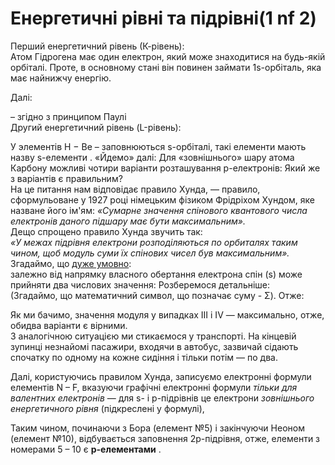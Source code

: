 # Енергетичні рівні та підрівні(1 nf 2)
Перший енергетичний рівень (К-рівень):      
Атом Гідрогена має один електрон, який може знаходитися на будь-якій орбіталі. Проте, в основному стані він повинен займати 1s-орбіталь, яка має найнижчу енергію.       
<!--картинка--->

Далі:
<!--картинка--->        
– згідно з принципом Паулі  
Другий енергетичний рівень (L-рівень):<!--картинка---> 
        
У элементів Н − Ве – заповнюються s-орбіталі, такі елементи мають назву  s-елементи .
«Йдемо» далі:<!--картинка---> 
Для «зовнішнього» шару атома Карбону можливі чотири варіанти розташування р-електронів:<!--картинка---> 
Який же з варіантів є правильним?       
На це питання нам відповідає правило Хунда, ― правило, сформульоване у 1927 році німецьким фізиком Фрідріхом Хундом, яке назване його ім'ям:      <!---Фрідріх Хунд--->
*«Сумарне значення спінового квантового числа електронів даного підшару має бути максимальним».*     
    Дещо спрощено правило Хунда звучить так:    
*«У межах підрівня електрони розподіляються по орбиталях таким чином, щоб модуль суми їх спінових чисел був максимальним».*        
Згадаймо, що <u>дуже умовно</u>:   
залежно від напрямку власного обертання електрона спін (s) може прийняти два числових значення: <!--картинка---> 
Розберемося детальніше:     
(Згадаймо, що математичний символ, що позначає суму - Σ). Отже:     
<!--картинка---> 
Як ми бачимо, значення модуля у випадках III і IV ― максимально, отже, обидва варіанти є вірними.        
З аналогічною ситуацією ми стикаємося у транспорті. На кінцевій зупинці незнайомі пасажири, входячи в автобус, зазвичай сідають спочатку по одному на кожне сидіння і тільки потім ― по два.        
<!--картинка--->
Далі, користуючись правилом Хунда, записуємо електронні формули елементів N – F, вказуючи графічні електронні формули *тільки для валентних електронів* ― для s- і p-підрівнів це електрони *зовнішнього енергетичного рівня* (підкреслені у формулі),
<!--картинка--->    
Таким чином, починаючи з Бора (елемент №5) і закінчуючи Неоном (елемент №10), відбувається заповнення 2р-підрівня, отже, елементи з номерами 5 – 10 є  **р-елементами** .






